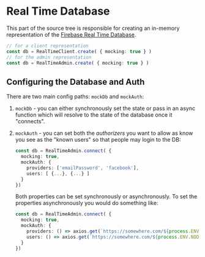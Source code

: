 # Real Time Database

This part of the source tree is responsible for creating an in-memory representation of the
[Firebase Real Time Database](https://firebase.google.com/docs/database).

```typescript
// for a client representation
const db = RealTimeClient.create( { mocking: true } )
// for the admin representation
const db = RealTimeAdmin.create( { mocking: true } )
```

## Configuring the Database and Auth

There are two main config paths: `mockDb` and `mockAuth`:

1. `mockDb` - you can either synchronously set the state or pass in an async function which will resolve to the state of the database once it "connects".
2. `mockAuth` - you can set both the _authorizers_ you want to allow as know you see as the "known users" so that people may login to the DB:

    ```typescript
    const db = RealTimeAdmin.connect( { 
      mocking: true, 
      mockAuth: {
        providers: ['emailPassword', 'facebook'],
        users: [ {...}, {...} ]
      }
    })
    ```

    Both properties can be set synchronously or asynchronously. To set the properties asynchronously you would do something like:

    ```typescript
    const db = RealTimeAdmin.connect( { 
      mocking: true, 
      mockAuth: {
        providers: () => axios.get(`https://somewhere.com/${process.ENV.NODE_ENV}/user_auth.json`),
        users: () => axios.get(`https://somewhere.com/${process.ENV.NODE_ENV}/user_auth.json`)
      }
    })
    ```